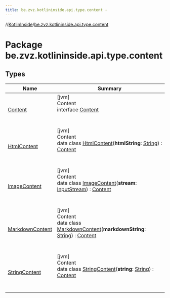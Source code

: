 ```yaml
---
title: be.zvz.kotlininside.api.type.content -
---
```

//[KotlinInside](../index.md)/[be.zvz.kotlininside.api.type.content](index.md)



# Package be.zvz.kotlininside.api.type.content  


## Types  
  
|  Name|  Summary| 
|---|---|
| <a name="be.zvz.kotlininside.api.type.content/Content///PointingToDeclaration/"></a>[Content](-content/index.md)| <a name="be.zvz.kotlininside.api.type.content/Content///PointingToDeclaration/"></a>[jvm]  <br>Content  <br>interface [Content](-content/index.md)  <br><br><br>
| <a name="be.zvz.kotlininside.api.type.content/HtmlContent///PointingToDeclaration/"></a>[HtmlContent](-html-content/index.md)| <a name="be.zvz.kotlininside.api.type.content/HtmlContent///PointingToDeclaration/"></a>[jvm]  <br>Content  <br>data class [HtmlContent](-html-content/index.md)(**htmlString**: [String](https://kotlinlang.org/api/latest/jvm/stdlib/kotlin/-string/index.html)) : [Content](-content/index.md)  <br><br><br>
| <a name="be.zvz.kotlininside.api.type.content/ImageContent///PointingToDeclaration/"></a>[ImageContent](-image-content/index.md)| <a name="be.zvz.kotlininside.api.type.content/ImageContent///PointingToDeclaration/"></a>[jvm]  <br>Content  <br>data class [ImageContent](-image-content/index.md)(**stream**: [InputStream](https://docs.oracle.com/javase/7/docs/api/java/io/InputStream.html)) : [Content](-content/index.md)  <br><br><br>
| <a name="be.zvz.kotlininside.api.type.content/MarkdownContent///PointingToDeclaration/"></a>[MarkdownContent](-markdown-content/index.md)| <a name="be.zvz.kotlininside.api.type.content/MarkdownContent///PointingToDeclaration/"></a>[jvm]  <br>Content  <br>data class [MarkdownContent](-markdown-content/index.md)(**markdownString**: [String](https://kotlinlang.org/api/latest/jvm/stdlib/kotlin/-string/index.html)) : [Content](-content/index.md)  <br><br><br>
| <a name="be.zvz.kotlininside.api.type.content/StringContent///PointingToDeclaration/"></a>[StringContent](-string-content/index.md)| <a name="be.zvz.kotlininside.api.type.content/StringContent///PointingToDeclaration/"></a>[jvm]  <br>Content  <br>data class [StringContent](-string-content/index.md)(**string**: [String](https://kotlinlang.org/api/latest/jvm/stdlib/kotlin/-string/index.html)) : [Content](-content/index.md)  <br><br><br>

